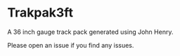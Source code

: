 # Trakpak3ft
A 36 inch gauge track pack generated using John Henry.

Please open an issue if you find any issues.

